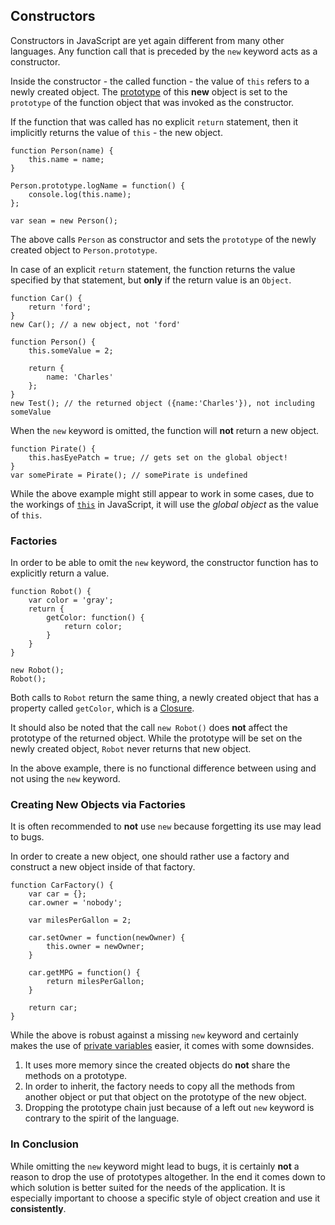 ## Constructors 

Constructors in JavaScript are yet again different from many other languages. Any
function call that is preceded by the `new` keyword acts as a constructor.

Inside the constructor - the called function - the value of `this` refers to a 
newly created object. The [prototype](#object.prototype) of this **new** 
object is set to the `prototype` of the function object that was invoked as the
constructor.

If the function that was called has no explicit `return` statement, then it
implicitly returns the value of `this` - the new object. 

    function Person(name) {
        this.name = name;
    }

    Person.prototype.logName = function() {
        console.log(this.name);
    };

    var sean = new Person();

The above calls `Person` as constructor and sets the `prototype` of the newly
created object to `Person.prototype`.

In case of an explicit `return` statement, the function returns the value 
specified by that statement, but **only** if the return value is an `Object`.

    function Car() {
        return 'ford';
    }
    new Car(); // a new object, not 'ford'

    function Person() {
        this.someValue = 2;

        return {
            name: 'Charles'
        };
    }
    new Test(); // the returned object ({name:'Charles'}), not including someValue

When the `new` keyword is omitted, the function will **not** return a new object. 

    function Pirate() {
        this.hasEyePatch = true; // gets set on the global object!
    }
    var somePirate = Pirate(); // somePirate is undefined

While the above example might still appear to work in some cases, due to the
workings of [`this`](#function.this) in JavaScript, it will use the
*global object* as the value of `this`.

### Factories

In order to be able to omit the `new` keyword, the constructor function has to 
explicitly return a value.

    function Robot() {
        var color = 'gray';
        return {
            getColor: function() {
                return color;
            }
        }
    }

    new Robot();
    Robot();

Both calls to `Robot` return the same thing, a newly created object that
has a property called `getColor`, which is a 
[Closure](#function.closures).

It should also be noted that the call `new Robot()` does **not** affect the
prototype of the returned object. While the prototype will be set on the newly
created object, `Robot` never returns that new object.

In the above example, there is no functional difference between using and
not using the `new` keyword.


### Creating New Objects via Factories

It is often recommended to **not** use `new` because forgetting its use may
lead to bugs.

In order to create a new object, one should rather use a factory and construct a 
new object inside of that factory.

    function CarFactory() {
        var car = {};
        car.owner = 'nobody';

        var milesPerGallon = 2;

        car.setOwner = function(newOwner) {
            this.owner = newOwner;
        }

        car.getMPG = function() {
            return milesPerGallon;
        }

        return car;
    }

While the above is robust against a missing `new` keyword and certainly makes 
the use of [private variables](#function.closures) easier, it comes with some 
downsides.

 1. It uses more memory since the created objects do **not** share the methods
    on a prototype.
 2. In order to inherit, the factory needs to copy all the methods from another
    object or put that object on the prototype of the new object.
 3. Dropping the prototype chain just because of a left out `new` keyword
    is contrary to the spirit of the language.

### In Conclusion

While omitting the `new` keyword might lead to bugs, it is certainly **not** a
reason to drop the use of prototypes altogether. In the end it comes down to
which solution is better suited for the needs of the application. It is
especially important to choose a specific style of object creation and use it
**consistently**.

